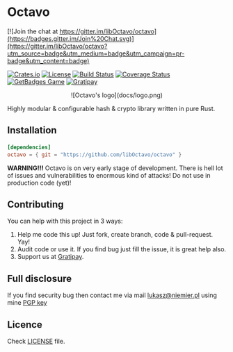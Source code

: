 # Octavo

[![Join the chat at https://gitter.im/libOctavo/octavo](https://badges.gitter.im/Join%20Chat.svg)](https://gitter.im/libOctavo/octavo?utm_source=badge&utm_medium=badge&utm_campaign=pr-badge&utm_content=badge)

[![Crates.io](https://img.shields.io/crates/v/octavo.svg?style=flat-square)](https://crates.io/crates/octavo)
[![License](https://img.shields.io/crates/l/octavo.svg?style=flat-square)](LICENSE)
[![Build Status](https://img.shields.io/travis/libOctavo/octavo.svg?style=flat-square)](https://travis-ci.org/libOctavo/octavo)
[![Coverage Status](https://img.shields.io/coveralls/libOctavo/octavo.svg?style=flat-square)](https://coveralls.io/github/libOctavo/octavo?branch=master)
[![GetBadges Game](https://img.shields.io/badge/game-GetBadges-blue.svg?style=flat-square)](https://liboctavo-octavo.getbadges.io)
[![Gratipay](https://img.shields.io/gratipay/liboctavo.svg?style=flat-square)](https://gratipay.com/liboctavo/)

<center>![Octavo's logo](docs/logo.png)</center>

Highly modular & configurable hash & crypto library written in pure Rust.

## Installation

```toml
[dependencies]
octavo = { git = "https://github.com/libOctavo/octavo" }
```

**WARNING!!!** Octavo is on very early stage of development. There is hell lot
of issues and vulnerabilities to enormous kind of attacks! Do not use in
production code (yet)!

## Contributing

You can help with this project in 3 ways:

1. Help me code this up! Just fork, create branch, code & pull-request. Yay!
2. Audit code or use it. If you find bug just fill the issue, it is great help also.
3. Support us at [Gratipay](https://gratipay.com/liboctavo/).

## Full disclosure

If you find security bug then contact me via mail <lukasz@niemier.pl> using
mine [PGP key][pgp]

## Licence

Check [LICENSE](LICENSE) file.

[pgp]: docs/keys/hauleth.asc
